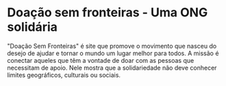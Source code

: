 # Doação sem fronteiras - Uma ONG solidária

"Doação Sem Fronteiras" é site que promove o movimento que nasceu do desejo de ajudar e tornar o mundo um lugar melhor para todos. A missão é conectar aqueles que têm a vontade de doar com as pessoas que necessitam de apoio. Nele mostra que a solidariedade não deve conhecer limites geográficos, culturais ou sociais.
